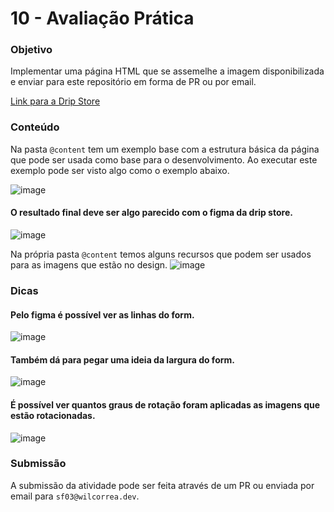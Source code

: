 # 10 - Avaliação Prática

### Objetivo

Implementar uma página HTML que se assemelhe a imagem disponibilizada e enviar para este repositório em forma de PR ou por email.

[Link para a Drip Store](https://www.figma.com/file/cfb4F7ZXMFQmvmTn3PKI4z/DRIP-STORE---DIGITAL-COLLEGE?type=design&node-id=474%3A841&mode=design&t=9rrumCyjbfqb6kiG-1)

### Conteúdo

Na pasta `@content` tem um exemplo base com a estrutura básica da página que pode ser usada como base para o
desenvolvimento. Ao executar este exemplo pode ser visto algo como o exemplo abaixo.

![image](https://github.com/digitalcollege-classes/SUL-FS03/assets/803733/5124ff30-2439-4b59-b458-a3b97b5f457b)

#### O resultado final deve ser algo parecido com o figma da drip store.

![image](https://github.com/digitalcollege-classes/SUL-FS03/assets/803733/c489b285-c4f0-4487-abfd-91439c8a6106)

Na própria pasta `@content` temos alguns recursos que podem ser usados para as imagens que estão no design.
![image](https://github.com/digitalcollege-classes/SUL-FS03/assets/803733/4ed0ae96-b98e-4e56-be79-00f832a34def)

### Dicas

#### Pelo figma é possível ver as linhas do form.
![image](https://github.com/digitalcollege-classes/SUL-FS03/assets/803733/f3639cbb-a43e-4637-9ec8-8405b3cfc290)

#### Também dá para pegar uma ideia da largura do form.
![image](https://github.com/digitalcollege-classes/SUL-FS03/assets/803733/523db61b-c129-4be1-8bbf-e4755b9e2cd1)

#### É possível ver quantos graus de rotação foram aplicadas as imagens que estão rotacionadas.
![image](https://github.com/digitalcollege-classes/SUL-FS03/assets/803733/adf458d5-d39f-4a15-97b4-10b99464be97)


### Submissão

A submissão da atividade pode ser feita através de um PR ou enviada por email para `sf03@wilcorrea.dev`.
